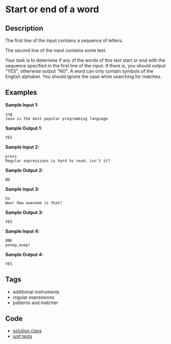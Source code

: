 # Start or end of a word

## Description
The first line of the input contains a sequence of letters.

The second line of the input contains some text.

Your task is to determine if any of the words of this text start or end with the sequence specified in the first line of the input. If there is, you should output "YES", otherwise output "NO". A word can only contain symbols of the English alphabet. You should ignore the case while searching for matches.

## Examples
**Sample Input 1:**
```console
ing
Java is the most popular programming language
```

**Sample Output 1:**
```console
YES
```

**Sample Input 2:**
```console
press
Regular expressions is hard to read, isn't it?
```

**Sample Output 2:**
```console
NO
```

**Sample Input 3:**
```console
ho
Wow! How awesome is that!
```

**Sample Output 3:**
```console
YES
```

**Sample Input 4:**
```console
ONE
ponep,onep!
```

**Sample Output 4:**
```console
YES
```

## Tags
- additional instruments
- regular expressions
- patterns and matcher

## Code
- [solution class](./src/main/java/Solution.java)
- [unit tests](./src/test/java/SomeParamTest.java)